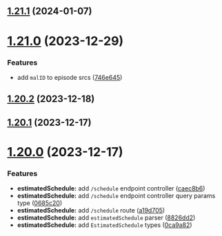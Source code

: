 ## [1.21.1](https://github.com/ghoshRitesh12/aniwatch-api/compare/v1.21.0...v1.21.1) (2024-01-07)



# [1.21.0](https://github.com/ghoshRitesh12/aniwatch-api/compare/v1.20.2...v1.21.0) (2023-12-29)


### Features

* add `malID` to episode srcs ([746e645](https://github.com/ghoshRitesh12/aniwatch-api/commit/746e645c2feb1ee7b7464f36d59522b1a2fe42bb))



## [1.20.2](https://github.com/ghoshRitesh12/aniwatch-api/compare/v1.20.1...v1.20.2) (2023-12-18)



## [1.20.1](https://github.com/ghoshRitesh12/aniwatch-api/compare/v1.20.0...v1.20.1) (2023-12-17)



# [1.20.0](https://github.com/ghoshRitesh12/aniwatch-api/compare/v1.19.0...v1.20.0) (2023-12-17)


### Features

* **estimatedSchedule:** add `/schedule` endpoint controller ([caec8b6](https://github.com/ghoshRitesh12/aniwatch-api/commit/caec8b684d0afb5fb97ea6fd5a03e8001e2db648))
* **estimatedSchedule:** add `/schedule` endpoint controller query params type ([0685c20](https://github.com/ghoshRitesh12/aniwatch-api/commit/0685c200dd0ccd3de9ed88996b1e55f0e7ce4bf7))
* **estimatedSchedule:** add `/schedule` route ([a19d705](https://github.com/ghoshRitesh12/aniwatch-api/commit/a19d705c909827566d91841360aa472bdfbf6e82))
* **estimatedSchedule:** add `estimatedSchedule` parser ([8826dd2](https://github.com/ghoshRitesh12/aniwatch-api/commit/8826dd276fe4a5ccab2b074d77191b81b265e528))
* **estimatedSchedule:** add `EstimatedSchedule` types ([0ca9a82](https://github.com/ghoshRitesh12/aniwatch-api/commit/0ca9a82a2bd5b769e252424a78a08a17a62e9854))



